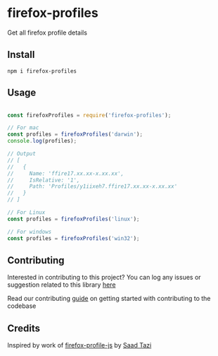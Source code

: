 # firefox-profiles

Get all firefox profile details

## Install

```
npm i firefox-profiles
```

## Usage

```javascript

const firefoxProfiles = require('firefox-profiles');

// For mac
const profiles = firefoxProfiles('darwin');
console.log(profiles);

// Output
// [ 
//   { 
//     Name: 'ffire17.xx.xx-x.xx.xx',
//     IsRelative: '1',
//     Path: 'Profiles/y1iixeh7.ffire17.xx.xx-x.xx.xx' 
//   }
// ]

// For Linux
const profiles = firefoxProfiles('linux');

// For windows
const profiles = firefoxProfiles('win32');
```

## Contributing

Interested in contributing to this project?
You can log any issues or suggestion related to this library [here](https://github.com/arshadkazmi42/firefox-profiles/issues/new)

Read our contributing [guide](CONTRIBUTING.md) on getting started with contributing to the codebase


## Credits

Inspired by work of [firefox-profile-js](https://github.com/saadtazi/firefox-profile-js) by [Saad Tazi](https://github.com/saadtazi) 
